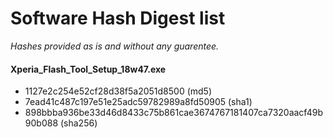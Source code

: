 # Software Hash Digest list 
*Hashes provided as is and without any guarentee.*

#### Xperia_Flash_Tool_Setup_18w47.exe
* 1127e2c254e52cf28d38f5a2051d8500 (md5)
* 7ead41c487c197e51e25adc59782989a8fd50905 (sha1)
* 898bbba936be33d46d8433c75b861cae3674767181407ca7320aacf49b90b088 (sha256)

